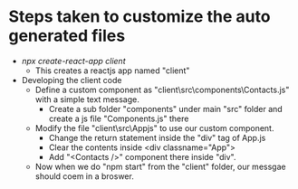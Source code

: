 # Steps taken to customize the auto generated files
* *npx create-react-app client*
    * This creates a reactjs app named "client"
* Developing the client code
    * Define a custom component as "client\src\components\Contacts.js" with a simple text message.
        * Create a sub folder "components" under main "src" folder and create a js file "Components.js" there
    * Modify the file "client\src\Appjs" to use our custom component.
        * Change the return statement inside the  "div" tag of App.js
	    * Clear the contents inside &lt;div classname="App"&gt;
		* Add "&lt;Contacts /&gt;" component there inside "div".
    * Now when we do "npm start" from the "client" folder, our messgae should coem in a broswer.
